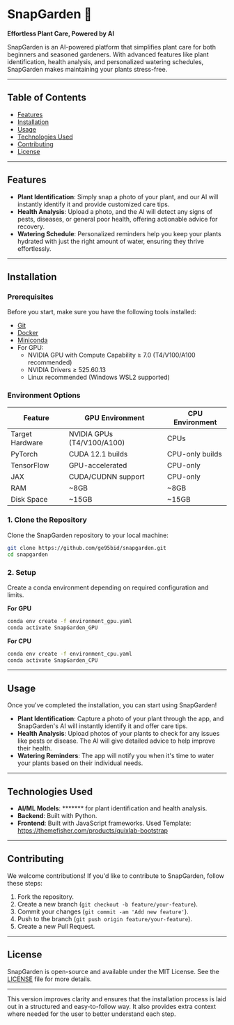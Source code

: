 
# SnapGarden 🌱  
**Effortless Plant Care, Powered by AI**  

SnapGarden is an AI-powered platform that simplifies plant care for both beginners and seasoned gardeners. With advanced features like plant identification, health analysis, and personalized watering schedules, SnapGarden makes maintaining your plants stress-free.

---

## Table of Contents  
- [Features](#features)  
- [Installation](#installation)  
- [Usage](#usage)  
- [Technologies Used](#technologies-used)  
- [Contributing](#contributing)  
- [License](#license)  

---

## Features  
- **Plant Identification**: Simply snap a photo of your plant, and our AI will instantly identify it and provide customized care tips.
- **Health Analysis**: Upload a photo, and the AI will detect any signs of pests, diseases, or general poor health, offering actionable advice for recovery.
- **Watering Schedule**: Personalized reminders help you keep your plants hydrated with just the right amount of water, ensuring they thrive effortlessly.

---

## Installation  

### Prerequisites  
Before you start, make sure you have the following tools installed:  
- [Git](https://git-scm.com/)
- [Docker](https://www.docker.com/get-started)
- [Miniconda](https://docs.anaconda.com/miniconda/install/) 
- For GPU:
   - NVIDIA GPU with Compute Capability ≥ 7.0 (T4/V100/A100 recommended)
   - NVIDIA Drivers ≥ 525.60.13
   - Linux recommended (Windows WSL2 supported)

### Environment Options

| Feature                | GPU Environment                 | CPU Environment                 |
|------------------------|---------------------------------|---------------------------------|
| Target Hardware        | NVIDIA GPUs (T4/V100/A100)      | CPUs                            |
| PyTorch                | CUDA 12.1 builds                | CPU-only builds                 |
| TensorFlow             | GPU-accelerated                 | CPU-only                        |
| JAX                    | CUDA/CUDNN support              | CPU-only                        |
| RAM                    | ~8GB                            | ~8GB                            |
| Disk Space             | ~15GB                           | ~15GB                           |



### 1. Clone the Repository  
Clone the SnapGarden repository to your local machine:  
```bash
git clone https://github.com/ge95bid/snapgarden.git
cd snapgarden
```

### 2. Setup
Create a conda environment depending on required configuration and limits.

**For GPU**
```bash
conda env create -f environment_gpu.yaml
conda activate SnapGarden_GPU
```

**For CPU**
```bash
conda env create -f environment_cpu.yaml
conda activate SnapGarden_CPU
```

---

## Usage  

Once you've completed the installation, you can start using SnapGarden!  

- **Plant Identification**: Capture a photo of your plant through the app, and SnapGarden's AI will instantly identify it and offer care tips.
- **Health Analysis**: Upload photos of your plants to check for any issues like pests or disease. The AI will give detailed advice to help improve their health.
- **Watering Reminders**: The app will notify you when it's time to water your plants based on their individual needs.

---

## Technologies Used  

- **AI/ML Models**: ******* for plant identification and health analysis.  
- **Backend**: Built with Python.
- **Frontend**: Built with JavaScript frameworks. Used Template: https://themefisher.com/products/quixlab-bootstrap

---

## Contributing  

We welcome contributions! If you'd like to contribute to SnapGarden, follow these steps:

1. Fork the repository.
2. Create a new branch (`git checkout -b feature/your-feature`).
3. Commit your changes (`git commit -am 'Add new feature'`).
4. Push to the branch (`git push origin feature/your-feature`).
5. Create a new Pull Request.

---

## License  

SnapGarden is open-source and available under the MIT License. See the [LICENSE](LICENSE) file for more details.

---

This version improves clarity and ensures that the installation process is laid out in a structured and easy-to-follow way. It also provides extra context where needed for the user to better understand each step.
